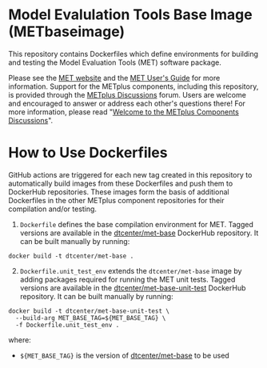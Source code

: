 Model Evalulation Tools Base Image (METbaseimage)
=================================================

This repository contains Dockerfiles which define environments for building and testing the Model Evaluation Tools (MET) software package.

Please see the [MET website](https://dtcenter.org/community-code/model-evaluation-tools-met) and the [MET User's Guide](https://met.readthedocs.io/en/latest) for more information.  Support	for the	METplus components, including this repository, is provided through the [METplus Discussions](https://github.com/dtcenter/METplus/discussions) forum.  Users are welcome and encouraged to answer or address each other's questions there!  For more information, please read "[Welcome to the METplus Components Discussions](https://github.com/dtcenter/METplus/discussions/939)".

How to Use Dockerfiles
======================

GitHub actions are triggered for each new tag created in this repository to automatically build images from these Dockerfiles and push them to DockerHub repositories. These images form the basis of additional Dockerfiles in the other METplus component repositories for their compilation and/or testing.

1. `Dockerfile` defines the base compilation environment for MET. Tagged versions are available in the [dtcenter/met-base](https://hub.docker.com/repository/docker/dtcenter/met-base) DockerHub repository. It can be built manually by running:
```
docker build -t dtcenter/met-base .
```

2. `Dockerfile.unit_test_env` extends the `dtcenter/met-base` image by adding packages required for running the MET unit tests. Tagged versions are available in the [dtcenter/met-base-unit-test](https://hub.docker.com/repository/docker/dtcenter/met-base-unit-test) DockerHub repository. It can be built manually by running:
```
docker build -t dtcenter/met-base-unit-test \
  --build-arg MET_BASE_TAG=${MET_BASE_TAG} \
  -f Dockerfile.unit_test_env .
```

where:
* `${MET_BASE_TAG}` is the version of [dtcenter/met-base](https://hub.docker.com/repository/docker/dtcenter/met-base) to be used
